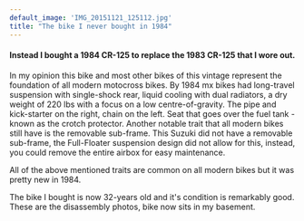 ```yaml
---
default_image: 'IMG_20151121_125112.jpg'
title: "The bike I never bought in 1984"
---
```


#### Instead I bought a 1984 CR-125 to replace the 1983 CR-125 that I wore out. 

In my opinion this bike and most other bikes of this vintage represent the foundation of all modern motocross bikes. By 1984 mx bikes had long-travel suspension with single-shock rear, liquid cooling with dual radiators, a dry weight of 220 lbs with a focus on a low centre-of-gravity. The pipe and kick-starter on the right, chain on the left. Seat that goes over the fuel tank - known as the crotch protector.  Another notable trait that all modern bikes still have is the removable sub-frame.  This Suzuki did not have a removable sub-frame, the Full-Floater suspension design did not allow for this, instead, you could remove the entire airbox for easy maintenance.

All of the above mentioned traits are common on all modern bikes but it was pretty new in 1984.

The bike I bought is now 32-years old and it's condition is remarkably good. These are the disassembly photos, bike now sits in my basement.